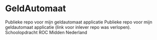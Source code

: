 # GeldAutomaat
Publieke repo voor mijn geldautomaat applicatie
Publieke repo voor mijn geldautomaat applicatie (link voor inlever repo was verlopen).
Schoolopdracht ROC Midden Nederland
